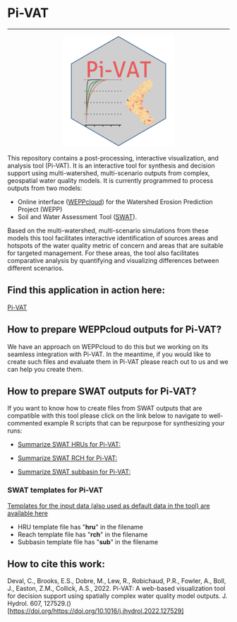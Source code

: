 # Pi-VAT
***
<p align="center">
  <img src="https://raw.githubusercontent.com/devalc/In-WPaT/main/www/Pi-VAT_hex.svg" width=50%/>
</p>

This repository contains a post-processing, interactive visualization, and analysis tool (Pi-VAT). It is an interactive tool for synthesis and decision support using multi-watershed, multi-scenario outputs from complex, geospatial water quality models. It is currently programmed to process outputs from two models:

- Online interface ([WEPPcloud](<https://wepp.cloud/weppcloud/>)) for the Watershed Erosion Prediction Project (WEPP) 
- Soil and Water Assessment Tool ([SWAT](<https://swat.tamu.edu/>)). 

Based on the multi-watershed, multi-scenario simulations from these models this tool facilitates interactive identification of sources areas and hotspots of the water quality metric of concern and areas that are suitable for targeted management. For these areas, the tool also facilitates comparative analysis by quantifying and visualizing differences between different scenarios.  


## Find this application in action here:

[Pi-VAT](<https://cdeval.shinyapps.io/Pi-VAT/>)

## How to prepare WEPPcloud outputs for Pi-VAT?

We have an approach on WEPPcloud to do this but we working on its seamless integration with Pi-VAT. In the meantime, if you would like to create such files and evaluate them in Pi-VAT please reach out to us and we can help you create them.

## How to prepare SWAT outputs for Pi-VAT?

If you want to know how to create files from SWAT outputs that are compatible with this tool
please click on the link below to navigate to well-commented example R scripts that can be
repurpose for synthesizing your runs:


- [Summarize SWAT HRUs for Pi-VAT:](<https://raw.githubusercontent.com/devalc/Pi-VAT/main/Other_R/summarise_swat_hru_results.R>)

- [Summarize SWAT RCH for Pi-VAT:](<https://raw.githubusercontent.com/devalc/Pi-VAT/main/Other_R/summarise_swat_reach_results.R>)

- [Summarize SWAT subbasin for Pi-VAT:](<https://raw.githubusercontent.com/devalc/Pi-VAT/main/Other_R/summarise_swat_subbasin_results.R>)

### SWAT templates for Pi-VAT

[Templates for the input data (also used as default data in the tool) are available here](<https://github.com/devalc/Pi-VAT/tree/main/data>)

- HRU template file has "__hru__" in the filename
- Reach template file has "__rch__" in the filename
- Subbasin template file has "__sub__" in the filename

## How to cite this work:

Deval, C., Brooks, E.S., Dobre, M., Lew, R., Robichaud, P.R., Fowler, A., Boll, J., Easton, Z.M., Collick, A.S., 2022. Pi-VAT: A web-based visualization tool for decision support using spatially complex water quality model outputs. J. Hydrol. 607, 127529.()[https://doi.org/https://doi.org/10.1016/j.jhydrol.2022.127529]

